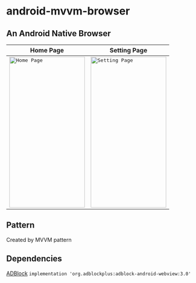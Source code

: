 # android-mvvm-browser
## An Android Native Browser 

| Home Page  | Setting Page |
| ------------- | ------------- |
| <kbd><img src="http://www.hsunapi.ga/images/mvvmBrowser1.png" title="Home Page" width="200" height="400" /></kbd>  | <kbd><img src="http://www.hsunapi.ga/images/mvvmBrowser2.png" title="Setting Page" width="200" height="400"/></kbd>  |


## Pattern

Created by MVVM pattern


## Dependencies

[ADBlock](https://github.com/adblockplus/libadblockplus-android)
`implementation 'org.adblockplus:adblock-android-webview:3.0'`
